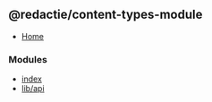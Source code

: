 ## @redactie/content-types-module

- [Home](../wiki/Home)

### Modules

- [index](../wiki/index)
- [lib/api](../wiki/lib.api)
